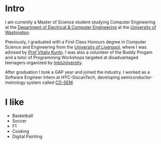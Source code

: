 
# Intro
I am currently a Master of Science student studying Computer Engineering at the [Department of Electrical & Computer Engineering](https://www.ece.uw.edu/) at the [University of Washington](https://www.washington.edu/).

Previously, I graduated with a First Class Honours degree in Computer Science and Engineering from the [University of Liverpool](https://liverpool.ac.uk), where I was advised by [Prof Vitaliy Kurlin](http://kurlin.org/). I was also a volunteer of the Buddy Progam and a tutor of Programming Workshops targeted at disadvantaged teenagers organized by [IntoUniversity](https://intouniversity.org/).

After graduation I took a GAP year and joined the industry. I worked as a Software Engineer Intern at HYC-SiscanTech, developing semiconductor-metrology system called [CD-SEM](https://www.hitachi-hightech.com/global/en/knowledge/semiconductor/room/manufacturing/cd-sem.html).

# I like

- Basketball
- Soccer
- F1
- Cooking
- Digital Painting

